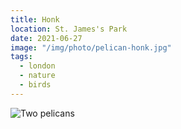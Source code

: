 ```yaml
---
title: Honk
location: St. James's Park
date: 2021-06-27
image: "/img/photo/pelican-honk.jpg"
tags:
  - london
  - nature
  - birds
---
```


![Two pelicans](/img/photo/pelican-honk.jpg)
